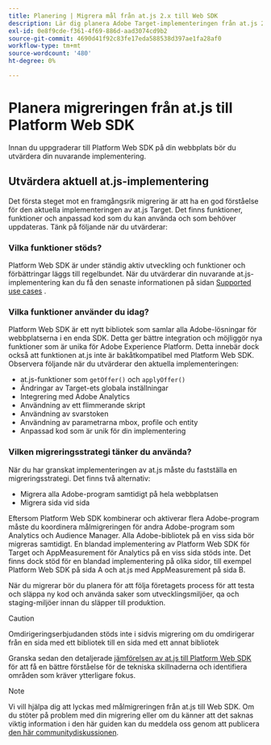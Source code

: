 ```yaml
---
title: Planering | Migrera mål från at.js 2.x till Web SDK
description: Lär dig planera Adobe Target-implementeringen från at.js 2.x till Adobe Experience Platform Web SDK.
exl-id: 0e8f9cde-f361-4f69-886d-aad3074cd9b2
source-git-commit: 4690d41f92c83fe17eda588538d397ae1fa28af0
workflow-type: tm+mt
source-wordcount: '480'
ht-degree: 0%

---
```


# Planera migreringen från at.js till Platform Web SDK

Innan du uppgraderar till Platform Web SDK på din webbplats bör du utvärdera din nuvarande implementering.

## Utvärdera aktuell at.js-implementering

Det första steget mot en framgångsrik migrering är att ha en god förståelse för den aktuella implementeringen av at.js Target. Det finns funktioner, funktioner och anpassad kod som du kan använda och som behöver uppdateras. Tänk på följande när du utvärderar:

### Vilka funktioner stöds?

Platform Web SDK är under ständig aktiv utveckling och funktioner och förbättringar läggs till regelbundet. När du utvärderar din nuvarande at.js-implementering kan du få den senaste informationen på sidan [Supported use cases](https://github.com/orgs/adobe/projects/18/views/1) .

### Vilka funktioner använder du idag?

Platform Web SDK är ett nytt bibliotek som samlar alla Adobe-lösningar för webbplatserna i en enda SDK. Detta ger bättre integration och möjliggör nya funktioner som är unika för Adobe Experience Platform. Detta innebär dock också att funktionen at.js inte är bakåtkompatibel med Platform Web SDK. Observera följande när du utvärderar den aktuella implementeringen:

- at.js-funktioner som `getOffer()` och `applyOffer()`
- Ändringar av Target-ets globala inställningar
- Integrering med Adobe Analytics
- Användning av ett flimmerande skript
- Användning av svarstoken
- Användning av parametrarna mbox, profile och entity
- Anpassad kod som är unik för din implementering

### Vilken migreringsstrategi tänker du använda?

När du har granskat implementeringen av at.js måste du fastställa en migreringsstrategi. Det finns två alternativ:

- Migrera alla Adobe-program samtidigt på hela webbplatsen
- Migrera sida vid sida

Eftersom Platform Web SDK kombinerar och aktiverar flera Adobe-program måste du koordinera målmigreringen för andra Adobe-program som Analytics och Audience Manager. Alla Adobe-bibliotek på en viss sida bör migreras samtidigt. En blandad implementering av Platform Web SDK för Target och AppMeasurement för Analytics på en viss sida stöds inte. Det finns dock stöd för en blandad implementering på olika sidor, till exempel Platform Web SDK på sida A och at.js med AppMeasurement på sida B.

När du migrerar bör du planera för att följa företagets process för att testa och släppa ny kod och använda saker som utvecklingsmiljöer, qa och staging-miljöer innan du släpper till produktion.

>[!CAUTION]
>
>Omdirigeringserbjudanden stöds inte i sidvis migrering om du omdirigerar från en sida med ett bibliotek till en sida med ett annat bibliotek


Granska sedan den detaljerade [jämförelsen av at.js till Platform Web SDK](detailed-comparison.md) för att få en bättre förståelse för de tekniska skillnaderna och identifiera områden som kräver ytterligare fokus.

>[!NOTE]
>
>Vi vill hjälpa dig att lyckas med målmigreringen från at.js till Web SDK. Om du stöter på problem med din migrering eller om du känner att det saknas viktig information i den här guiden kan du meddela oss genom att publicera [den här communitydiskussionen](https://experienceleaguecommunities.adobe.com/t5/adobe-experience-platform-data/tutorial-discussion-migrate-target-from-at-js-to-web-sdk/m-p/575587#M463).
